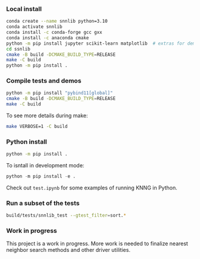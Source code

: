 ### Local install
```bash
conda create --name snnlib python=3.10
conda activate snnlib
conda install -c conda-forge gcc gxx
conda install -c anaconda cmake
python -m pip install jupyter scikit-learn matplotlib  # extras for demos and such
cd ssnlib
cmake -B build -DCMAKE_BUILD_TYPE=RELEASE
make -C build
python -m pip install .
```


### Compile tests and demos
```bash
python -m pip install "pybind11[global]"
cmake -B build -DCMAKE_BUILD_TYPE=RELEASE
make -C build
```
To see more details during make:
```bash
make VERBOSE=1 -C build
```

### Python install
```bash
python -m pip install .
```

To isntall in development mode:
```python
python -m pip install -e .
```

Check out `test.ipynb` for some examples of running KNNG in Python.

### Run a subset of the tests
```bash
build/tests/snnlib_test --gtest_filter=sort.*
```

### Work in progress
This project is a work in progress. More work is needed to finalize nearest neighbor search methods and other driver utilities.

